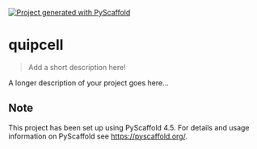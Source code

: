 <!-- These are examples of badges you might want to add to your README:
     please update the URLs accordingly

[![Built Status](https://api.cirrus-ci.com/github/<USER>/quipcell.svg?branch=main)](https://cirrus-ci.com/github/<USER>/quipcell)
[![ReadTheDocs](https://readthedocs.org/projects/quipcell/badge/?version=latest)](https://quipcell.readthedocs.io/en/stable/)
[![Coveralls](https://img.shields.io/coveralls/github/<USER>/quipcell/main.svg)](https://coveralls.io/r/<USER>/quipcell)
[![PyPI-Server](https://img.shields.io/pypi/v/quipcell.svg)](https://pypi.org/project/quipcell/)
[![Conda-Forge](https://img.shields.io/conda/vn/conda-forge/quipcell.svg)](https://anaconda.org/conda-forge/quipcell)
[![Monthly Downloads](https://pepy.tech/badge/quipcell/month)](https://pepy.tech/project/quipcell)
[![Twitter](https://img.shields.io/twitter/url/http/shields.io.svg?style=social&label=Twitter)](https://twitter.com/quipcell)
-->

[![Project generated with PyScaffold](https://img.shields.io/badge/-PyScaffold-005CA0?logo=pyscaffold)](https://pyscaffold.org/)

# quipcell

> Add a short description here!

A longer description of your project goes here...


<!-- pyscaffold-notes -->

## Note

This project has been set up using PyScaffold 4.5. For details and usage
information on PyScaffold see https://pyscaffold.org/.
